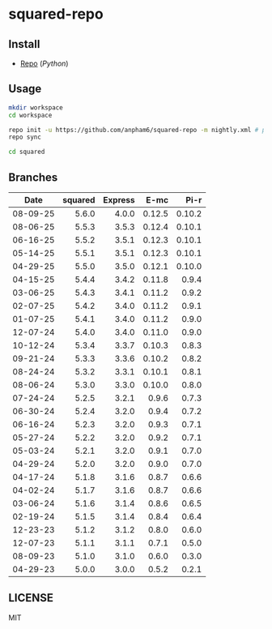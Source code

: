# squared-repo

## Install

- [Repo](https://source.android.com/docs/setup/download#installing-repo) (*Python*)

## Usage

```bash
mkdir workspace
cd workspace

repo init -u https://github.com/anpham6/squared-repo -m nightly.xml # prod.xml (patches)
repo sync

cd squared
```

## Branches

| Date     | squared | Express |    E-mc |    Pi-r |
| :------: | ------: | ------: | ------: | ------: |
| 08-09-25 |   5.6.0 |   4.0.0 |  0.12.5 |  0.10.2 |
| 08-06-25 |   5.5.3 |   3.5.3 |  0.12.4 |  0.10.1 |
| 06-16-25 |   5.5.2 |   3.5.1 |  0.12.3 |  0.10.1 |
| 05-14-25 |   5.5.1 |   3.5.1 |  0.12.3 |  0.10.1 |
| 04-29-25 |   5.5.0 |   3.5.0 |  0.12.1 |  0.10.0 |
| 04-15-25 |   5.4.4 |   3.4.2 |  0.11.8 |   0.9.4 |
| 03-06-25 |   5.4.3 |   3.4.1 |  0.11.2 |   0.9.2 |
| 02-07-25 |   5.4.2 |   3.4.0 |  0.11.2 |   0.9.1 |
| 01-07-25 |   5.4.1 |   3.4.0 |  0.11.2 |   0.9.0 |
| 12-07-24 |   5.4.0 |   3.4.0 |  0.11.0 |   0.9.0 |
| 10-12-24 |   5.3.4 |   3.3.7 |  0.10.3 |   0.8.3 |
| 09-21-24 |   5.3.3 |   3.3.6 |  0.10.2 |   0.8.2 |
| 08-24-24 |   5.3.2 |   3.3.1 |  0.10.1 |   0.8.1 |
| 08-06-24 |   5.3.0 |   3.3.0 |  0.10.0 |   0.8.0 |
| 07-24-24 |   5.2.5 |   3.2.1 |   0.9.6 |   0.7.3 |
| 06-30-24 |   5.2.4 |   3.2.0 |   0.9.4 |   0.7.2 |
| 06-16-24 |   5.2.3 |   3.2.0 |   0.9.3 |   0.7.1 |
| 05-27-24 |   5.2.2 |   3.2.0 |   0.9.2 |   0.7.1 |
| 05-03-24 |   5.2.1 |   3.2.0 |   0.9.1 |   0.7.0 |
| 04-29-24 |   5.2.0 |   3.2.0 |   0.9.0 |   0.7.0 |
| 04-17-24 |   5.1.8 |   3.1.6 |   0.8.7 |   0.6.6 |
| 04-02-24 |   5.1.7 |   3.1.6 |   0.8.7 |   0.6.6 |
| 03-06-24 |   5.1.6 |   3.1.4 |   0.8.6 |   0.6.5 |
| 02-19-24 |   5.1.5 |   3.1.4 |   0.8.4 |   0.6.4 |
| 12-23-23 |   5.1.2 |   3.1.2 |   0.8.0 |   0.6.0 |
| 12-07-23 |   5.1.1 |   3.1.1 |   0.7.1 |   0.5.0 |
| 08-09-23 |   5.1.0 |   3.1.0 |   0.6.0 |   0.3.0 |
| 04-29-23 |   5.0.0 |   3.0.0 |   0.5.2 |   0.2.1 |

## LICENSE

MIT